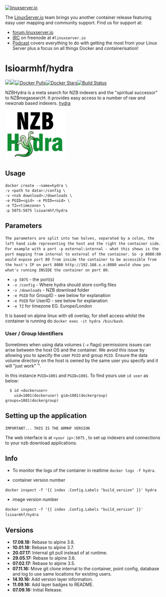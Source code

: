 [linuxserverurl]: https://linuxserver.io
[forumurl]: https://forum.linuxserver.io
[ircurl]: https://www.linuxserver.io/irc/
[podcasturl]: https://www.linuxserver.io/podcast/
[appurl]: https://github.com/theotherp/nzbhydra
[hub]: https://hub.docker.com/r/lsioarmhf/hydra/

[![linuxserver.io](https://raw.githubusercontent.com/linuxserver/docker-templates/master/linuxserver.io/img/linuxserver_medium.png)][linuxserverurl]

The [LinuxServer.io][linuxserverurl] team brings you another container release featuring easy user mapping and community support. Find us for support at:
* [forum.linuxserver.io][forumurl]
* [IRC][ircurl] on freenode at `#linuxserver.io`
* [Podcast][podcasturl] covers everything to do with getting the most from your Linux Server plus a focus on all things Docker and containerisation!

# lsioarmhf/hydra
[![](https://images.microbadger.com/badges/version/lsioarmhf/hydra.svg)](https://microbadger.com/images/lsioarmhf/hydra "Get your own version badge on microbadger.com")[![](https://images.microbadger.com/badges/image/lsioarmhf/hydra.svg)](https://microbadger.com/images/lsioarmhf/hydra "Get your own image badge on microbadger.com")[![Docker Pulls](https://img.shields.io/docker/pulls/lsioarmhf/hydra.svg)][hub][![Docker Stars](https://img.shields.io/docker/stars/lsioarmhf/hydra.svg)][hub][![Build Status](https://ci.linuxserver.io/buildStatus/icon?job=Docker-Builders/armhf/armhf-hydra)](https://ci.linuxserver.io/job/Docker-Builders/job/armhf/job/armhf-hydra/)

NZBHydra is a meta search for NZB indexers and the "spiritual successor" to NZBmegasearcH. It provides easy access to a number of raw and newznab based indexers. [hydra](https://github.com/theotherp/nzbhydra)

[![hydra](https://raw.githubusercontent.com/linuxserver/docker-templates/master/linuxserver.io/img/hydra-icon.png)][appurl]

## Usage

```
docker create --name=hydra \
-v <path to data>:/config \
-v <nzb download>:/downloads \
-e PGID=<gid> -e PUID=<uid> \
-e TZ=<timezone> \
-p 5075:5075 lsioarmhf/hydra
```

## Parameters

`The parameters are split into two halves, separated by a colon, the left hand side representing the host and the right the container side. 
For example with a port -p external:internal - what this shows is the port mapping from internal to external of the container.
So -p 8080:80 would expose port 80 from inside the container to be accessible from the host's IP on port 8080
http://192.168.x.x:8080 would show you what's running INSIDE the container on port 80.`


* `-p 5075` - the port(s)
* `-v /config` - Where hydra should store config files
* `-v /downloads` - NZB download folder
* `-e PGID` for GroupID - see below for explanation
* `-e PUID` for UserID - see below for explanation
* `-e TZ` for timezone EG. Europe/London

It is based on alpine linux with s6 overlay, for shell access whilst the container is running do `docker exec -it hydra /bin/bash`.

### User / Group Identifiers

Sometimes when using data volumes (`-v` flags) permissions issues can arise between the host OS and the container. We avoid this issue by allowing you to specify the user `PUID` and group `PGID`. Ensure the data volume directory on the host is owned by the same user you specify and it will "just work" ™.

In this instance `PUID=1001` and `PGID=1001`. To find yours use `id user` as below:

```
  $ id <dockeruser>
    uid=1001(dockeruser) gid=1001(dockergroup) groups=1001(dockergroup)
```

## Setting up the application 
`IMPORTANT... THIS IS THE ARMHF VERSION`

The web interface is at `<your ip>:5075` , to set up indexers and connections to your nzb download applications.


## Info

* To monitor the logs of the container in realtime `docker logs -f hydra`.


* container version number 

`docker inspect -f '{{ index .Config.Labels "build_version" }}' hydra`

* image version number

`docker inspect -f '{{ index .Config.Labels "build_version" }}' lsioarmhf/hydra`

## Versions

+ **17.08.18:** Rebase to alpine 3.8. 
+ **10.01.18:** Rebase to alpine 3.7. 
+ **20.07.17:** Internal git pull instead of at runtime.
+ **29.05.17:** Rebase to alpine 3.6. 
+ **07.02.17:** Rebase to alpine 3.5. 
+ **07.11.16:** Move git clone internal to the container, 
point config, database and log to use same locations for existing users.
+ **14.10.16:** Add version layer information.
+ **11.09.16:** Add layer badges to README.
+ **07.09.16:** Initial Release.
